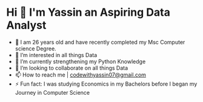 # Hi 👋 I'm Yassin an Aspiring Data Analyst


- 👋 I am 26 years old and have recently completed my Msc Computer science Degree.
- 👀 I’m interested in all things Data
- 🌱 I’m currently strengthening my Python Knowledge
- 💞️ I’m looking to collaborate on all things Data
- 📫 How to reach me | codewithyassin07@gmail.com
- ⚡ Fun fact: I was studying Economics in my Bachelors before I began my Journey in Computer Science 

<!---
Yassin-07/Yassin-07 is a ✨ special ✨ repository because its `README.md` (this file) appears on your GitHub profile.
You can click the Preview link to take a look at your changes.
--->
